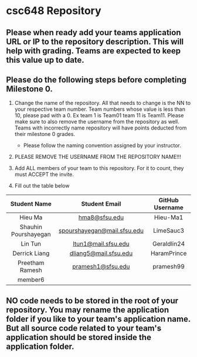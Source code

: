 # csc648 Repository

## Please when ready add your teams application URL or IP to the repository description. This will help with grading. Teams are expected to keep this value up to date.

## Please do the following steps before completing Milestone 0.
1. Change the name of the repository. All that needs to change is the NN to your respective team number. Team numbers whose value is less than 10, please pad with a 0. Ex team 1 is Team01 team 11 is Team11. Please make sure to also remove the username from the repository as well. Teams with incorrectly name repository will have points deducted from their milestone 0 grades.
      - Please follow the naming convention assigned by your instructor.

1. PLEASE REMOVE THE USERNAME FROM THE REPOSITORY NAME!!!

2. Add ALL members of your team to this repository. For it to count, they must ACCEPT the invite.

3. Fill out the table below


| Student Name | Student Email | GitHub Username |
|    :---:     |     :---:     |     :---:       |
| Hieu Ma      | hma8@sfsu.edu |     Hieu-Ma1    |
| Shauhin Pourshayegan      | spourshayegan@mail.sfsu.edu              | LimeSauc3                |
| Lin Tun      |ltun1@mail.sfsu.edu| Geraldlin24 |
| Derrick Liang     | dliang5@mail.sfsu.edu              |    HaramPrince             |
| Preetham Ramesh      |        pramesh1@sfsu.edu       |      pramesh99           |
| member6      |               |                 |

## NO code needs to be stored in the root of your repository. You may rename the application folder if you like to your team's application name. But all source code related to your team's application should be stored inside the application folder.
